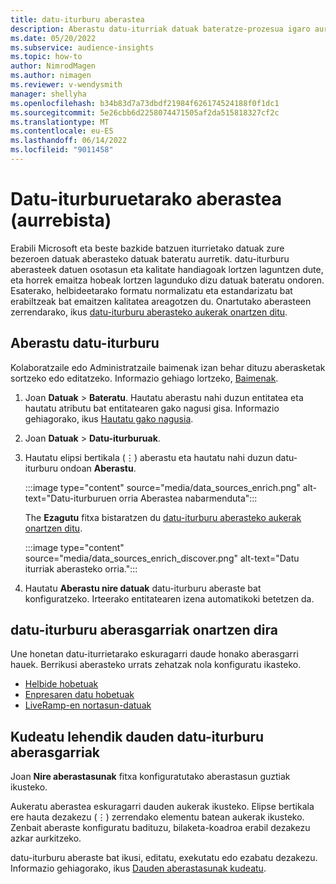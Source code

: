 ```yaml
---
title: datu-iturburu aberastea
description: Aberastu datu-iturriak datuak bateratze-prozesua igaro aurretik.
ms.date: 05/20/2022
ms.subservice: audience-insights
ms.topic: how-to
author: NimrodMagen
ms.author: nimagen
ms.reviewer: v-wendysmith
manager: shellyha
ms.openlocfilehash: b34b83d7a73dbdf21984f626174524188f0f1dc1
ms.sourcegitcommit: 5e26cbb6d2258074471505af2da515818327cf2c
ms.translationtype: MT
ms.contentlocale: eu-ES
ms.lasthandoff: 06/14/2022
ms.locfileid: "9011458"
---
```

# <a name="enrichment-for-data-sources-preview"></a>Datu-iturburuetarako aberastea (aurrebista)

Erabili Microsoft eta beste bazkide batzuen iturrietako datuak zure bezeroen datuak aberasteko datuak bateratu aurretik. datu-iturburu aberasteek datuen osotasun eta kalitate handiagoak lortzen laguntzen dute, eta horrek emaitza hobeak lortzen lagunduko dizu datuak bateratu ondoren. Esaterako, helbideetarako formatu normalizatu eta estandarizatu bat erabiltzeak bat emaitzen kalitatea areagotzen du. Onartutako aberasteen zerrendarako, ikus [datu-iturburu aberasteko aukerak onartzen ditu](#supported-data-source-enrichments).

## <a name="enrich-a-data-source"></a>Aberastu datu-iturburu

Kolaboratzaile edo Administratzaile baimenak izan behar dituzu aberasketak sortzeko edo editatzeko. Informazio gehiago lortzeko, [Baimenak](permissions.md).  

1. Joan **Datuak** > **Bateratu**. Hautatu aberastu nahi duzun entitatea eta hautatu atributu bat entitatearen gako nagusi gisa. Informazio gehiagorako, ikus [Hautatu gako nagusia](map-entities.md#select-primary-key-and-semantic-type-for-attributes).

1. Joan **Datuak** > **Datu-iturburuak**.

1. Hautatu elipsi bertikala (&vellip;) aberastu eta hautatu nahi duzun datu-iturburu ondoan **Aberastu**.

   :::image type="content" source="media/data_sources_enrich.png" alt-text="Datu-iturburuen orria Aberastea nabarmenduta":::

   The **Ezagutu** fitxa bistaratzen du [datu-iturburu aberasteko aukerak onartzen ditu](#supported-data-source-enrichments).

   :::image type="content" source="media/data_sources_enrich_discover.png" alt-text="Datu iturriak aberasteko orria.":::

1. Hautatu **Aberastu nire datuak** datu-iturburu aberaste bat konfiguratzeko. Irteerako entitatearen izena automatikoki betetzen da.

## <a name="supported-data-source-enrichments"></a>datu-iturburu aberasgarriak onartzen dira

Une honetan datu-iturrietarako eskuragarri daude honako aberasgarri hauek. Berrikusi aberasteko urrats zehatzak nola konfiguratu ikasteko.

- [Helbide hobetuak](enrichment-enhanced-addresses.md)
- [Enpresaren datu hobetuak](enrichment-enhanced-company-data.md)
- [LiveRamp-en nortasun-datuak](enrichment-liveramp.md)

## <a name="manage-existing-data-source-enrichments"></a>Kudeatu lehendik dauden datu-iturburu aberasgarriak

Joan **Nire aberastasunak** fitxa konfiguratutako aberastasun guztiak ikusteko.

Aukeratu aberastea eskuragarri dauden aukerak ikusteko. Elipse bertikala ere hauta dezakezu (&vellip;) zerrendako elementu batean aukerak ikusteko. Zenbait aberaste konfiguratu badituzu, bilaketa-koadroa erabil dezakezu azkar aurkitzeko.

datu-iturburu aberaste bat ikusi, editatu, exekutatu edo ezabatu dezakezu. Informazio gehiagorako, ikus [Dauden aberastasunak kudeatu](enrichment-hub.md).
